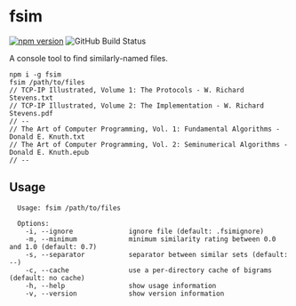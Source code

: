 # fsim

[![npm version](https://badge.fury.io/js/fsim.svg)](https://badge.fury.io/js/fsim)
![GitHub Build Status](https://github.com/infojunkie/isbn-info/workflows/Test/badge.svg)

A console tool to find similarly-named files.

```
npm i -g fsim
fsim /path/to/files
// TCP-IP Illustrated, Volume 1: The Protocols - W. Richard Stevens.txt
// TCP-IP Illustrated, Volume 2: The Implementation - W. Richard Stevens.pdf
// --
// The Art of Computer Programming, Vol. 1: Fundamental Algorithms - Donald E. Knuth.txt
// The Art of Computer Programming, Vol. 2: Seminumerical Algorithms - Donald E. Knuth.epub
// --
```

## Usage
```
  Usage: fsim /path/to/files

  Options:
    -i, --ignore              ignore file (default: .fsimignore)
    -m, --minimum             minimum similarity rating between 0.0 and 1.0 (default: 0.7)
    -s, --separator           separator between similar sets (default: --)
    -c, --cache               use a per-directory cache of bigrams (default: no cache)
    -h, --help                show usage information
    -v, --version             show version information
```
